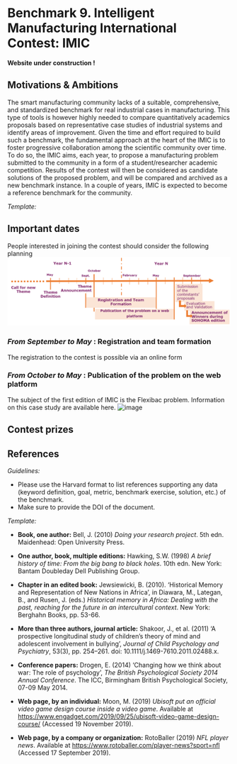 # Benchmark 9. Intelligent Manufacturing International Contest: IMIC

**Website under construction !**

## Motivations & Ambitions
The smart manufacturing community lacks of a suitable, comprehensive, and standardized benchmark for real industrial cases in manufacturing.
This type of tools is however highly needed to compare quantitatively academics proposals based on representative case studies of industrial systems and identify areas of improvement.
Given the time and effort required to build such a benchmark, the fundamental approach at the heart of the IMIC is to foster progressive collaboration among the scientific community over time.
To do so, the IMIC aims, each year, to propose a manufacturing problem submitted to the community in a form of a student/researcher academic competition. 
Results of the contest will then be considered as candidate solutions of the proposed problem, and will be compared and archived as a new benchmark instance.
In a couple of years, IMIC is expected to become a reference benchmark for the community.

*Template:*
## Important dates
People interested in joining the contest should consider the following planning
![image-20231022154230422](images/VisuelPlanningBenchmark.PNG)

### *From September to May* : Registration and team formation
The registration to the contest is possible via an online form 

### *From October to May* : Publication of the problem on the web platform
The subject of the first edition of IMIC  is the Flexibac problem.
Information on this case study are available here.
![image](https://github.com/user-attachments/assets/02a6a8ce-6a3b-407a-93b6-a2433f136776)

### 

## Contest prizes

## References

*Guidelines:*

- Please use the Harvard format to list references supporting any data (keyword definition, goal, metric, benchmark exercise, solution, etc.) of the benchmark.
- Make sure to provide the DOI of the document.

*Template:*

- **Book, one author:** Bell, J. (2010) *Doing your research project*. 5th edn. Maidenhead: Open University Press.

- **One author, book, multiple editions:** Hawking, S.W. (1998) *A brief history of time: From the big bang to black holes*. 10th edn. New York: Bantam Doubleday Dell Publishing Group.

- **Chapter in an edited book:** Jewsiewicki, B. (2010). ‘Historical Memory and Representation of New Nations in Africa’, in Diawara, M., Lategan, B., and Rusen, J. (eds.) *Historical memory in Africa: Dealing with the past, reaching for the future in an intercultural context*. New York: Berghahn Books, pp. 53-66.

- **More than three authors, journal article:** Shakoor, J., et al. (2011) ‘A prospective longitudinal study of children’s theory of mind and adolescent involvement in bullying’, *Journal of Child Psychology and Psychiatry*, 53(3), pp. 254–261. doi: 10.1111/j.1469-7610.2011.02488.x.

- **Conference papers:** Drogen, E. (2014) ‘Changing how we think about war: The role of psychology’, *The British Psychological Society 2014 Annual Conference*. The ICC, Birmingham British Psychological Society, 07-09 May 2014.

- **Web page, by an individual:** Moon, M. (2019) *Ubisoft put an official video game design course inside a video game*. Available at https://www.engadget.com/2019/09/25/ubisoft-video-game-design-course/ (Accessed 19 November 2019).

- **Web page, by a company or organization:** RotoBaller (2019) *NFL player news*. Available at https://www.rotoballer.com/player-news?sport=nfl (Accessed 17 September 2019).
